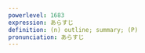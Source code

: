 ```yaml
---
powerlevel: 1683
expression: あらすじ
definition: (n) outline; summary; (P)
pronunciation: あらすじ
---
```

